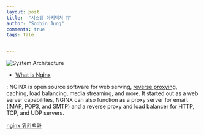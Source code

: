 ```yaml
---
layout: post
title:  "시스템 아키텍쳐 🌟"
author: "Soobin Jung"
comments: true
tags: Tale


---
```


![System Architecture](https://SoobinJung1013.github.io/images/architecture.png)

-  [What is Nginx](https://www.nginx.com/resources/glossary/nginx/)

  : NGINX is open source software for web serving, [reverse proxying](https://ko.wikipedia.org/wiki/리버스_프록시), caching, load balancing, media streaming, and more. It started out as a web server capabilities, NGINX can also function as a proxy server for email. (IMAP, POP3, and SMTP) and a reverse proxy and load balancer for HTTP, TCP, and UDP servers.

  [nginx 위키백과](https://ko.wikipedia.org/wiki/Nginx)

